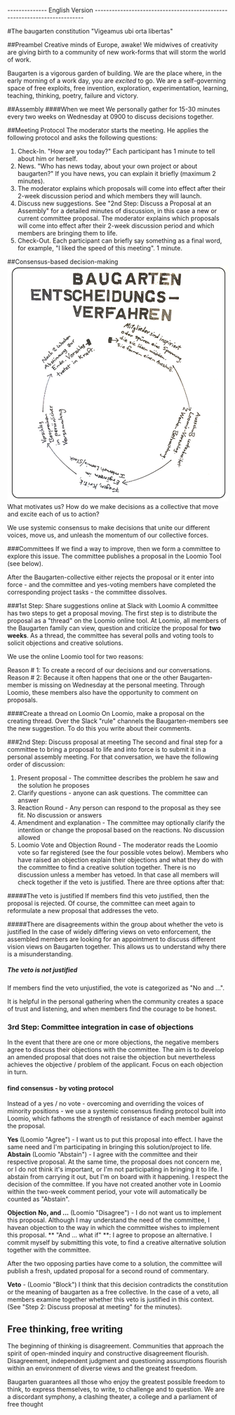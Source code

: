 -------------- English Version --------------------------------------------------------------------------

#The baugarten constitution
"Vigeamus ubi orta libertas"


##Preambel
Creative minds of Europe, awake! We midwives of creativity are giving birth to a community of new work-forms that will storm the world of work.

Baugarten is a vigorous garden of building. We are the place where, in the early morning of a work day, you are *excited* to go. We are a self-governing space of free exploits, free invention, exploration, experimentation, learning, teaching, thinking, poetry, failure and victory.

##Assembly
####When we meet
We personally gather for 15-30 minutes every two weeks on Wednesday at 0900 to discuss decisions together.

##Meeting Protocol
The moderator starts the meeting. He applies the following protocol and asks the following questions:

1. Check-In. "How are you today?" Each participant has 1 minute to tell about him or herself.
2. News. "Who has news today, about your own project or about baugarten?" If you have news, you can explain it briefly (maximum 2 minutes).
3. The moderator explains which proposals will come into effect after their 2-week discussion period and which members they will launch.
4. Discuss new suggestions. See "2nd Step: Discuss a Proposal at an Assembly" for a detailed minutes of discussion, in this case a new or current committee proposal. The moderator explains which proposals will come into effect after their 2-week discussion period and which members are bringing them to life.
5. Check-Out. Each participant can briefly say something as a final word, for example, "I liked the speed of this meeting". 1 minute.

##Consensus-based decision-making
![Entscheidungsverfahren.png](Entscheidungsverfahren.png)
What motivates us? How do we make decisions as a collective that move and excite each of us to action?

We use systemic consensus to make decisions that unite our different voices, move us, and unleash the momentum of our collective forces.

###Committees
If we find a way to improve, then we form a committee to explore this issue. The committee publishes a proposal in the Loomio Tool (see below).

After the Baugarten-collective either rejects the proposal or it enter into force - and the committee and yes-voting members have completed the corresponding project tasks - the committee dissolves.

###1st Step: Share suggestions online at Slack with Loomio
A committee has two steps to get a proposal moving. The first step is to distribute the proposal as a "thread" on the Loomio online tool. At Loomio, all members of the Baugarten family can view, question and criticize the proposal for **two weeks**. As a thread, the committee has several polls and voting tools to solicit objections and creative solutions.

We use the online Loomio tool for two reasons:

Reason # 1: To create a record of our decisions and our conversations.
Reason # 2: Because it often happens that one or the other Baugarten-member is missing on Wednesday at the personal meeting. Through Loomio, these members also have the opportunity to comment on proposals.

####Create a thread on Loomio
On Loomio, make a proposal on the creating thread.
Over the Slack "rule" channels the Baugarten-members see the new suggestion. To do this you write about their comments.

###2nd Step: Discuss proposal at meeting
The second and final step for a committee to bring a proposal to life and into force is to submit it in a personal assembly meeting. For that conversation, we have the following order of discussion:

1. Present proposal - The committee describes the problem he saw and the solution he proposes
2. Clarify questions - anyone can ask questions. The committee can answer
3. Reaction Round - Any person can respond to the proposal as they see fit. No discussion or answers
4. Amendment and explanation - The committee may optionally clarify the intention or change the proposal based on the reactions. No discussion allowed
5. Loomio Vote and Objection Round - The moderator reads the Loomio vote so far registered (see the four possible votes below). Members who have raised an objection explain their objections and what they do with the committee to find a creative solution together. There is no discussion unless a member has vetoed. In that case all members will check together if the veto is justified. There are three options after that:

#####The veto is justified
If members find this veto justified, then the proposal is rejected. Of course, the committee can meet again to reformulate a new proposal that addresses the veto.

#####There are disagreements within the group about whether the veto is justified
In the case of widely differing views on veto enforcement, the assembled members are looking for an appointment to discuss different vision views on Baugarten together. This allows us to understand why there is a misunderstanding.

##### The veto is not justified
If members find the veto unjustified, the vote is categorized as "No and ...".

It is helpful in the personal gathering when the community creates a space of trust and listening, and when members find the courage to be honest.

### 3rd Step: Committee integration in case of objections
In the event that there are one or more objections, the negative members agree to discuss their objections with the committee. The aim is to develop an amended proposal that does not raise the objection but nevertheless achieves the objective / problem of the applicant. Focus on each objection in turn.

#### find consensus - by voting protocol
Instead of a yes / no vote - overcoming and overriding the voices of minority positions - we use a systemic consensus finding protocol built into Loomio, which fathoms the strength of resistance of each member against the proposal.

**Yes** (Loomio "Agree") - I want us to put this proposal into effect. I have the same need and I'm participating in bringing this solution/project to life.
**Abstain** (Loomio "Abstain") - I agree with the committee and their respective proposal. At the same time, the proposal does not concern me, or I do not think it's important, or I'm not participating in bringing it to life. I abstain from carrying it out, but I'm on board with it happening. I respect the decision of the committee. If you have not created another vote in Loomio within the two-week comment period, your vote will automatically be counted as "Abstain".

**Objection**
**No, and ...** (Loomio "Disagree") - I do not want us to implement this proposal. Although I may understand the need of the committee, I havean objection to the way in which the committee wishes to implement this proposal. ** "And ... what if" **: I agree to propose an alternative. I commit myself by submitting this vote, to find a creative alternative solution together with the committee.

After the two opposing parties have come to a solution, the committee will publish a fresh, updated proposal for a second round of commentary.

**Veto** - (Loomio "Block") I think that this decision contradicts the constitution or the meaning of baugarten as a free collective. In the case of a veto, all members examine together whether this veto is justified in this context. (See "Step 2: Discuss proposal at meeting" for the minutes).

## Free thinking, free writing
The beginning of thinking is disagreement. Communities that approach the spirit of open-minded inquiry and constructive disagreement flourish. Disagreement, independent judgment and questioning assumptions flourish within an environment of diverse views and the greatest freedom.

Baugarten guarantees all those who enjoy the greatest possible freedom to think, to express themselves, to write, to challenge and to question. We are a discordant symphony, a clashing theater, a college and a parliament of free thought